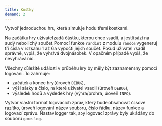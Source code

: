 ```yaml
---
title: Kostky
demand: 2
---
```


Vytvoř jednoduchou hru, která simuluje hodu třemi kostkami.

Na začátku hry uživatel zadá částku, kterou chce vsadit, a jestli sází na sudý nebo lichý součet. Pomocí funkce `randint` z modulu `random` vygeneruj tři čísla v rozsahu 1 až 6 a vypočti jejich součet. Pokud uživatel vsadil správně, vypiš, že vyhrává dvojnásobek. V opačném případě vypiš, že nevyhrává nic.

Všechny důležité události v průběhu hry by měly být zaznamenány pomocí logování. To zahrnuje:

- začátek a konec hry (úroveň `DEBUG`),
- výši sázky a číslo, na které uživatel vsadil (úroveň `DEBUG`),
- výsledek hodů a výsledek hry (výhra/prohra, úroveň `INFO`).

Vytvoř vlastní formát logovacích zpráv, který bude obsahovat časové razítko, úroveň logování, název souboru, číslo řádku, název funkce a logovací zprávu. Nastav logger tak, aby logovací zprávy byly ukládány do souboru `game.log`.
